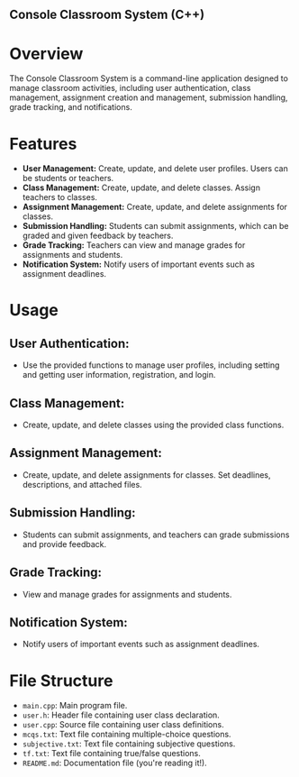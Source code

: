 ## Console Classroom System (C++)

# Overview
The Console Classroom System is a command-line application designed to manage classroom activities, including user authentication, class management, assignment creation and management, submission handling, grade tracking, and notifications.

# Features
- **User Management:** Create, update, and delete user profiles. Users can be students or teachers.
- **Class Management:** Create, update, and delete classes. Assign teachers to classes.
- **Assignment Management:** Create, update, and delete assignments for classes.
- **Submission Handling:** Students can submit assignments, which can be graded and given feedback by teachers.
- **Grade Tracking:** Teachers can view and manage grades for assignments and students.
- **Notification System:** Notify users of important events such as assignment deadlines.

# Usage
## User Authentication:
- Use the provided functions to manage user profiles, including setting and getting user information, registration, and login.
## Class Management:
- Create, update, and delete classes using the provided class functions.
## Assignment Management:
- Create, update, and delete assignments for classes. Set deadlines, descriptions, and attached files.
## Submission Handling:
- Students can submit assignments, and teachers can grade submissions and provide feedback.
## Grade Tracking:
- View and manage grades for assignments and students.
## Notification System:
- Notify users of important events such as assignment deadlines.

# File Structure
- `main.cpp`: Main program file.
- `user.h`: Header file containing user class declaration.
- `user.cpp`: Source file containing user class definitions.
- `mcqs.txt`: Text file containing multiple-choice questions.
- `subjective.txt`: Text file containing subjective questions.
- `tf.txt`: Text file containing true/false questions.
- `README.md`: Documentation file (you're reading it!).
